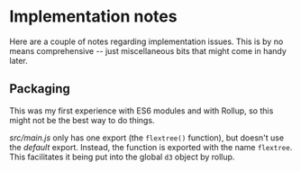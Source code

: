 # Implementation notes

Here are a couple of notes regarding implementation issues. This is by
no means comprehensive -- just miscellaneous bits that might come in handy
later.

## Packaging

This was my first experience with ES6 modules and with Rollup, so this
might not be the best way to do things.

*src/main.js* only has one export (the `flextree()` function), but doesn't
use the *default* export. Instead, the function is exported with the name
`flextree`. This facilitates it being put into the global `d3` object by
rollup.
